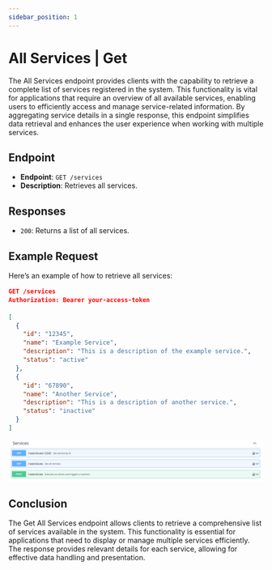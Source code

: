 ```yaml
---
sidebar_position: 1
---
```


# All Services | Get

The All Services endpoint provides clients with the capability to retrieve a complete list of services registered in the system. This functionality is vital for applications that require an overview of all available services, enabling users to efficiently access and manage service-related information. By aggregating service details in a single response, this endpoint simplifies data retrieval and enhances the user experience when working with multiple services.


## Endpoint
- **Endpoint**: `GET /services`
- **Description**: Retrieves all services.

## Responses
- `200`: Returns a list of all services.

## Example Request
Here’s an example of how to retrieve all services:
```json
GET /services
Authorization: Bearer your-access-token

[
  {
    "id": "12345",
    "name": "Example Service",
    "description": "This is a description of the example service.",
    "status": "active"
  },
  {
    "id": "67890",
    "name": "Another Service",
    "description": "This is a description of another service.",
    "status": "inactive"
  }
]
```

![Schema endpoint](/img/endpoint/service.png)

## Conclusion

The Get All Services endpoint allows clients to retrieve a comprehensive list of services available in the system. This functionality is essential for applications that need to display or manage multiple services efficiently. The response provides relevant details for each service, allowing for effective data handling and presentation.